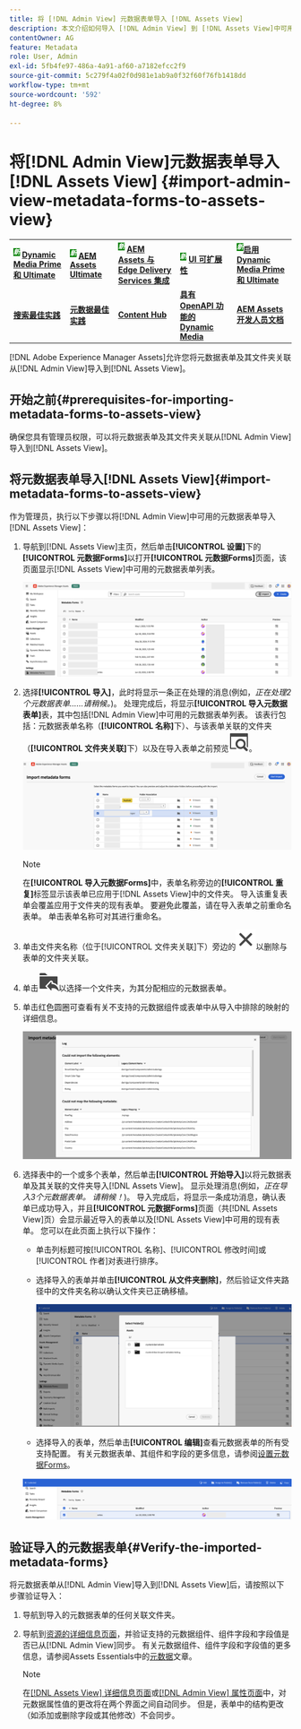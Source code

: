 ```yaml
---
title: 将 [!DNL Admin View] 元数据表单导入 [!DNL Assets View]
description: 本文介绍如何导入 [!DNL Admin View] 到 [!DNL Assets View]中可用的元数据表单
contentOwner: AG
feature: Metadata
role: User, Admin
exl-id: 5fb4fe97-486a-4a91-af60-a7182efcc2f9
source-git-commit: 5c279f4a02f0d981e1ab9a0f32f60f76fb1418dd
workflow-type: tm+mt
source-wordcount: '592'
ht-degree: 8%

---
```


# 将[!DNL Admin View]元数据表单导入[!DNL Assets View] {#import-admin-view-metadata-forms-to-assets-view}

<table>
    <tr>
        <td>
            <sup style= "background-color:#008000; color:#FFFFFF; font-weight:bold"><i>新</i></sup> <a href="/help/assets/dynamic-media/dm-prime-ultimate.md"><b>Dynamic Media Prime 和 Ultimate</b></a>
        </td>
        <td>
            <sup style= "background-color:#008000; color:#FFFFFF; font-weight:bold"><i>新</i></sup> <a href="/help/assets/assets-ultimate-overview.md"><b>AEM Assets Ultimate</b></a>
        </td>
        <td>
            <sup style= "background-color:#008000; color:#FFFFFF; font-weight:bold"><i>新</i></sup> <a href="/help/assets/integrate-aem-assets-edge-delivery-services.md"><b>AEM Assets 与 Edge Delivery Services 集成</b></a>
        </td>
        <td>
            <sup style= "background-color:#008000; color:#FFFFFF; font-weight:bold"><i>新</i></sup> <a href="/help/assets/aem-assets-view-ui-extensibility.md"><b>UI 可扩展性</b></a>
        </td>
          <td>
            <sup style= "background-color:#008000; color:#FFFFFF; font-weight:bold"><i>新</i></sup><a href="/help/assets/dynamic-media/enable-dynamic-media-prime-and-ultimate.md"><b>启用 Dynamic Media Prime 和 Ultimate</b></a>
        </td>
    </tr>
    <tr>
        <td>
            <a href="/help/assets/search-best-practices.md"><b>搜索最佳实践</b></a>
        </td>
        <td>
            <a href="/help/assets/metadata-best-practices.md"><b>元数据最佳实践</b></a>
        </td>
        <td>
            <a href="/help/assets/product-overview.md"><b>Content Hub</b></a>
        </td>
        <td>
            <a href="/help/assets/dynamic-media-open-apis-overview.md"><b>具有 OpenAPI 功能的 Dynamic Media</b></a>
        </td>
        <td>
            <a href="https://developer.adobe.com/experience-cloud/experience-manager-apis/"><b>AEM Assets 开发人员文档</b></a>
        </td>
    </tr>
</table>

[!DNL Adobe Experience Manager Assets]允许您将元数据表单及其文件夹关联从[!DNL Admin View]导入到[!DNL Assets View]。

## 开始之前{#prerequisites-for-importing-metadata-forms-to-assets-view}

确保您具有管理员权限，可以将元数据表单及其文件夹关联从[!DNL Admin View]导入到[!DNL Assets View]。

## 将元数据表单导入[!DNL Assets View]{#import-metadata-forms-to-assets-view}

作为管理员，执行以下步骤以将[!DNL Admin View]中可用的元数据表单导入[!DNL Assets View]：

1. 导航到[!DNL Assets View]主页，然后单击&#x200B;**[!UICONTROL 设置]**&#x200B;下的&#x200B;**[!UICONTROL 元数据Forms]**&#x200B;以打开&#x200B;**[!UICONTROL 元数据Forms]**&#x200B;页面，该页面显示[!DNL Assets View]中可用的元数据表单列表。

   ![元数据表单页面](/help/assets/assets/metadata-forms-page.png)

1. 选择&#x200B;**[!UICONTROL 导入]**，此时将显示一条正在处理的消息(例如，*正在处理2个元数据表单……请稍候。*)。 处理完成后，将显示&#x200B;**[!UICONTROL 导入元数据表单]**&#x200B;表，其中包括[!DNL Admin View]中可用的元数据表单列表。 该表行包括：元数据表单名称（**[!UICONTROL 名称]**&#x200B;下）、与该表单关联的文件夹（**[!UICONTROL 文件夹关联]**&#x200B;下）以及在导入表单之前预览![该表单的选项](/help/assets/assets/Preview.svg)。

   ![导入元数据Forms页面](/help/assets/assets/import-metadata-forms-page.png)

   >[!NOTE]
   > 
   > 在&#x200B;**[!UICONTROL 导入元数据Forms]**&#x200B;中，表单名称旁边的&#x200B;**[!UICONTROL 重复]**&#x200B;标签显示该表单已应用于[!DNL Assets View]中的文件夹。 导入该重复表单会覆盖应用于文件夹的现有表单。 要避免此覆盖，请在导入表单之前重命名表单。 单击表单名称可对其进行重命名。

1. 单击文件夹名称（位于[!UICONTROL 文件夹关联]下）旁边的![选择文件夹](/help/assets/assets/x.svg)以删除与表单的文件夹关联。
1. 单击![选择文件夹](/help/assets/assets/add-to-folder.svg)以选择一个文件夹，为其分配相应的元数据表单。
1. 单击红色圆圈可查看有关不支持的元数据组件或表单中从导入中排除的映射的详细信息。

   ![导入元数据Forms页面](/help/assets/assets/unsupported-import-elements.png)

1. 选择表中的一个或多个表单，然后单击&#x200B;**[!UICONTROL 开始导入]**&#x200B;以将元数据表单及其关联的文件夹导入[!DNL Assets View]。 显示处理消息(例如，*正在导入3个元数据表单。 请稍候！*)。 导入完成后，将显示一条成功消息，确认表单已成功导入，并且&#x200B;**[!UICONTROL 元数据Forms]**&#x200B;页面（共[!DNL Assets View]页）会显示最近导入的表单以及[!DNL Assets View]中可用的现有表单。 您可以在此页面上执行以下操作：

   * 单击列标题可按[!UICONTROL 名称]、[!UICONTROL 修改时间]或[!UICONTROL 作者]对表进行排序。
   * 选择导入的表单并单击&#x200B;**[!UICONTROL 从文件夹删除]**，然后验证文件夹路径中的文件夹名称以确认文件夹已正确移植。

     ![验证元数据表单页面](/help/assets/assets/confirm-ported-folder.png)
   * 选择导入的表单，然后单击&#x200B;**[!UICONTROL 编辑]**&#x200B;查看元数据表单的所有受支持配置。 有关元数据表单、其组件和字段的更多信息，请参阅[设置元数据Forms](https://experienceleague.adobe.com/en/docs/experience-manager-assets-essentials/help/metadata#metadata-forms)。

   ![验证元数据表单页面](/help/assets/assets/verify-metadata-forms-page.png)

## 验证导入的元数据表单{#Verify-the-imported-metadata-forms}

将元数据表单从[!DNL Admin View]导入到[!DNL Assets View]后，请按照以下步骤验证导入：

1. 导航到导入的元数据表单的任何关联文件夹。
1. 导航到[资源的详细信息页面](/help/assets/navigate-assets-view.md#preview-assets)，并验证支持的元数据组件、组件字段和字段值是否已从[!DNL Admin View]同步。 有关元数据组件、组件字段和字段值的更多信息，请参阅Assets Essentials中的[元数据](https://experienceleague.adobe.com/en/docs/experience-manager-assets-essentials/help/metadata)文章。

   >[!NOTE]
   >
   > 在[[!DNL Assets View] 详细信息页面](https://experienceleague.adobe.com/en/docs/experience-manager-cloud-service/content/assets/assets-view/metadata-assets-view#metadata-forms)或[[!DNL Admin View] 属性页面](https://experienceleague.adobe.com/en/docs/experience-manager-65/content/assets/administer/metadata-schemas)中，对元数据属性值的更改将在两个界面之间自动同步。 但是，表单中的结构更改（如添加或删除字段或其他修改）不会同步。
